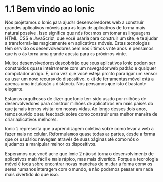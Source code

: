 # 1.1 Bem vindo ao Ionic

Nós projetamos o Ionic para ajudar desenvolvedores web a construir grandes aplicativos móveis para as lojas de aplicativos de forma mais natural possível. Isso significa que nós focamos em tomar as linguagens HTML, CSS e JavaScript, que você usaria para construir um site, e te ajudar a transformá-las magicamente em aplicativos móveis. Estas tecnologias têm servido os desenvolvedores bem nos últimos vinte anos, e pensamos que isto às torna uma grande aposta para os próximos vinte.

Muitos desenvolvedores descobrirão que seus aplicativos Ionic podem ser construídos quase inteiramente com um navegador web padrão e qualquer computador antigo. E, uma vez que você esteja pronto para ligar um sensor ou usar um novo recurso do dispositivo, o kit de ferramentas móvel está a apenas uma instalação a distância. Nós pensamos que isto é bastante elegante.

Estamos orgulhosos de dizer que Ionic tem sido usado por milhões de desenvolvedores para construir milhões de aplicativos em mais países do que jamais iremos visitar em nossas vidas. Ao longo desses dois anos, temos ouvido o seu feedback sobre como construir uma melhor maneira de criar aplicativos melhores.

Ionic 2 representa que a aprendizagem coletiva sobre como levar a web a fazer mais no celular. Reformulamos quase todas as partes, desde a forma que os usuários navegam através de suas páginas até como nós o ajudamos a manipular melhor os dispositivos.

Esperamos que você ache que Ionic 2 não só torna o desenvolvimento de aplicativos mais fácil e mais rápido, mas mais divertido. Porque a tecnologia móvel é toda sobre encontrar novas maneiras de mudar a forma como os seres humanos interagem com o mundo, e não podemos pensar em nada mais divertido do que isso.
